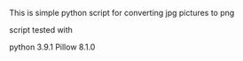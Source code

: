 This is simple python script for converting jpg pictures to png

script tested with 

python 3.9.1
Pillow 8.1.0